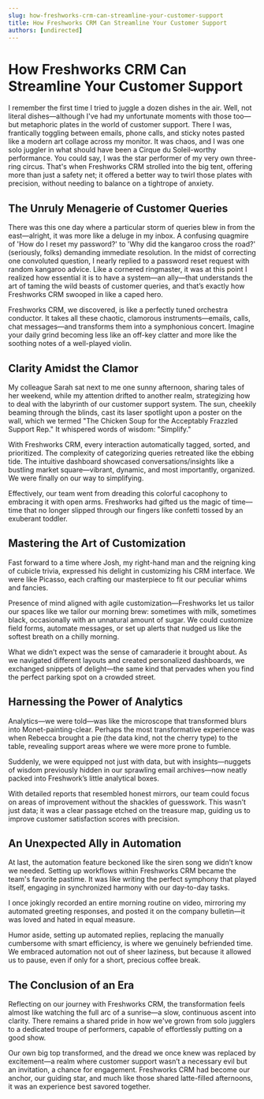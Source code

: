 ```yaml
---
slug: how-freshworks-crm-can-streamline-your-customer-support
title: How Freshworks CRM Can Streamline Your Customer Support
authors: [undirected]
---
```


# How Freshworks CRM Can Streamline Your Customer Support

I remember the first time I tried to juggle a dozen dishes in the air. Well, not literal dishes—although I've had my unfortunate moments with those too—but metaphoric plates in the world of customer support. There I was, frantically toggling between emails, phone calls, and sticky notes pasted like a modern art collage across my monitor. It was chaos, and I was one solo juggler in what should have been a Cirque du Soleil-worthy performance. You could say, I was the star performer of my very own three-ring circus. That's when Freshworks CRM strolled into the big tent, offering more than just a safety net; it offered a better way to twirl those plates with precision, without needing to balance on a tightrope of anxiety.

## The Unruly Menagerie of Customer Queries

There was this one day where a particular storm of queries blew in from the east—alright, it was more like a deluge in my inbox. A confusing quagmire of 'How do I reset my password?' to 'Why did the kangaroo cross the road?' (seriously, folks) demanding immediate resolution. In the midst of correcting one convoluted question, I nearly replied to a password reset request with random kangaroo advice. Like a cornered ringmaster, it was at this point I realized how essential it is to have a system—an ally—that understands the art of taming the wild beasts of customer queries, and that’s exactly how Freshworks CRM swooped in like a caped hero.

Freshworks CRM, we discovered, is like a perfectly tuned orchestra conductor. It takes all these chaotic, clamorous instruments—emails, calls, chat messages—and transforms them into a symphonious concert. Imagine your daily grind becoming less like an off-key clatter and more like the soothing notes of a well-played violin.

## Clarity Amidst the Clamor

My colleague Sarah sat next to me one sunny afternoon, sharing tales of her weekend, while my attention drifted to another realm, strategizing how to deal with the labyrinth of our customer support system. The sun, cheekily beaming through the blinds, cast its laser spotlight upon a poster on the wall, which we termed "The Chicken Soup for the Acceptably Frazzled Support Rep." It whispered words of wisdom: "Simplify."

With Freshworks CRM, every interaction automatically tagged, sorted, and prioritized. The complexity of categorizing queries retreated like the ebbing tide. The intuitive dashboard showcased conversations/insights like a bustling market square—vibrant, dynamic, and most importantly, organized. We were finally on our way to simplifying.

Effectively, our team went from dreading this colorful cacophony to embracing it with open arms. Freshworks had gifted us the magic of time—time that no longer slipped through our fingers like confetti tossed by an exuberant toddler.

## Mastering the Art of Customization

Fast forward to a time where Josh, my right-hand man and the reigning king of cubicle trivia, expressed his delight in customizing his CRM interface. We were like Picasso, each crafting our masterpiece to fit our peculiar whims and fancies.

Presence of mind aligned with agile customization—Freshworks let us tailor our spaces like we tailor our morning brew: sometimes with milk, sometimes black, occasionally with an unnatural amount of sugar. We could customize field forms, automate messages, or set up alerts that nudged us like the softest breath on a chilly morning.

What we didn’t expect was the sense of camaraderie it brought about. As we navigated different layouts and created personalized dashboards, we exchanged snippets of delight—the same kind that pervades when you find the perfect parking spot on a crowded street.

## Harnessing the Power of Analytics

Analytics—we were told—was like the microscope that transformed blurs into Monet-painting-clear. Perhaps the most transformative experience was when Rebecca brought a pie (the data kind, not the cherry type) to the table, revealing support areas where we were more prone to fumble.

Suddenly, we were equipped not just with data, but with insights—nuggets of wisdom previously hidden in our sprawling email archives—now neatly packed into Freshwork’s little analytical boxes.

With detailed reports that resembled honest mirrors, our team could focus on areas of improvement without the shackles of guesswork. This wasn’t just data; it was a clear passage etched on the treasure map, guiding us to improve customer satisfaction scores with precision.

## An Unexpected Ally in Automation

At last, the automation feature beckoned like the siren song we didn’t know we needed. Setting up workflows within Freshworks CRM became the team's favorite pastime. It was like writing the perfect symphony that played itself, engaging in synchronized harmony with our day-to-day tasks.

I once jokingly recorded an entire morning routine on video, mirroring my automated greeting responses, and posted it on the company bulletin—it was loved and hated in equal measure.

Humor aside, setting up automated replies, replacing the manually cumbersome with smart efficiency, is where we genuinely befriended time. We embraced automation not out of sheer laziness, but because it allowed us to pause, even if only for a short, precious coffee break.

## The Conclusion of an Era

Reflecting on our journey with Freshworks CRM, the transformation feels almost like watching the full arc of a sunrise—a slow, continuous ascent into clarity. There remains a shared pride in how we've grown from solo jugglers to a dedicated troupe of performers, capable of effortlessly putting on a good show.

Our own big top transformed, and the dread we once knew was replaced by excitement—a realm where customer support wasn’t a necessary evil but an invitation, a chance for engagement. Freshworks CRM had become our anchor, our guiding star, and much like those shared latte-filled afternoons, it was an experience best savored together.
